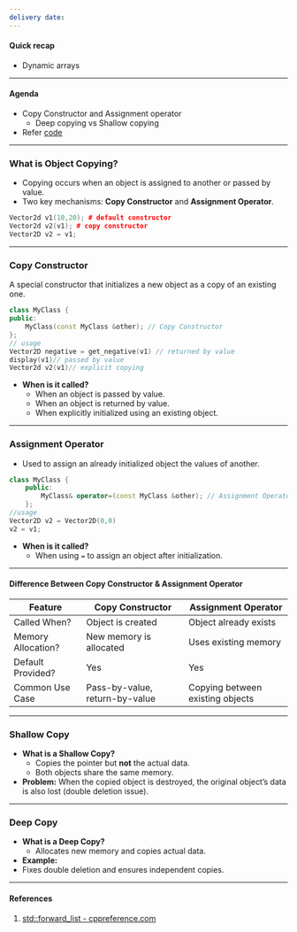 ```yaml
---
delivery date:
---
```


#### Quick recap
- Dynamic arrays
---
#### Agenda
- Copy Constructor and Assignment operator
	- Deep copying vs Shallow copying
- Refer [code](code/lecture_13b)
---

### What is Object Copying?

- Copying occurs when an object is assigned to another or passed by value.
- Two key mechanisms: **Copy Constructor** and **Assignment Operator**.

```c++
Vector2d v1(10,20); # default constructor
Vector2d v2(v1); # copy constructor
Vector2D v2 = v1;
```
---

### Copy Constructor
A special constructor that initializes a new object as a copy of an existing one.

```cpp
class MyClass {
public:
	MyClass(const MyClass &other); // Copy Constructor
};
// usage
Vector2D negative = get_negative(v1) // returned by value
display(v1)// passed by value
Vector2d v2(v1)// explicit copying
```
- **When is it called?**
    - When an object is passed by value.
    - When an object is returned by value.
    - When explicitly initialized using an existing object.

---

### Assignment Operator
- Used to assign an already initialized object the values of another.

```cpp
class MyClass {
    public:
        MyClass& operator=(const MyClass &other); // Assignment Operator
    };
//usage
Vector2D v2 = Vector2D(0,0)
v2 = v1;
```
    
- **When is it called?**
    - When using `=` to assign an object after initialization.

---

#### Difference Between Copy Constructor & Assignment Operator

| Feature            | Copy Constructor               | Assignment Operator              |
| ------------------ | ------------------------------ | -------------------------------- |
| Called When?       | Object is created              | Object already exists            |
| Memory Allocation? | New memory is allocated        | Uses existing memory             |
| Default Provided?  | Yes                            | Yes                              |
| Common Use Case    | Pass-by-value, return-by-value | Copying between existing objects |

---

### Shallow Copy

- **What is a Shallow Copy?**
    - Copies the pointer but **not** the actual data.
    - Both objects share the same memory.    
- **Problem:** When the copied object is destroyed, the original object’s data is also lost (double deletion issue).

---
### Deep Copy
- **What is a Deep Copy?**
    - Allocates new memory and copies actual data.
- **Example:**
- Fixes double deletion and ensures independent copies.

---
#### References
1. [std::forward_list - cppreference.com](https://en.cppreference.com/w/cpp/container/forward_list) 
